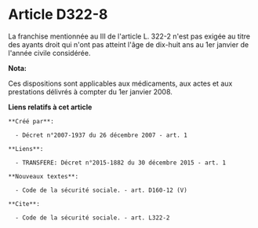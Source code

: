 # Article D322-8

La franchise mentionnée au III de l'article L. 322-2 n'est pas exigée au titre des ayants droit qui n'ont pas atteint l'âge
de dix-huit ans au 1er janvier de l'année civile considérée.

**Nota:**

Ces dispositions sont applicables aux médicaments, aux actes et aux prestations délivrés à compter du 1er janvier 2008.

**Liens relatifs à cet article**

	**Créé par**:

	  - Décret n°2007-1937 du 26 décembre 2007 - art. 1

	**Liens**:

	  - TRANSFERE: Décret n°2015-1882 du 30 décembre 2015 - art. 1

	**Nouveaux textes**:

	  - Code de la sécurité sociale. - art. D160-12 (V)

	**Cite**:

	  - Code de la sécurité sociale. - art. L322-2
